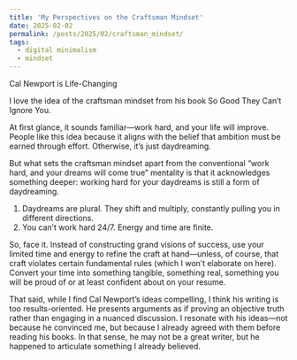 ```yaml
---
title: 'My Perspectives on the Craftsman Mindset'
date: 2025-02-02 
permalink: /posts/2025/02/craftsman_mindset/
tags:
  - digital minimalism
  - mindset
---
```

Cal Newport is Life-Changing

I love the idea of the craftsman mindset from his book So Good They Can’t Ignore You.

At first glance, it sounds familiar—work hard, and your life will improve. People like this idea because it aligns with the belief that ambition must be earned through effort. Otherwise, it’s just daydreaming.

But what sets the craftsman mindset apart from the conventional “work hard, and your dreams will come true” mentality is that it acknowledges something deeper: working hard for your daydreams is still a form of daydreaming.

1. Daydreams are plural. They shift and multiply, constantly pulling you in different directions.
2. You can’t work hard 24/7. Energy and time are finite.

So, face it. Instead of constructing grand visions of success, use your limited time and energy to refine the craft at hand—unless, of course, that craft violates certain fundamental rules (which I won’t elaborate on here). Convert your time into something tangible, something real, something you will be proud of or at least confident about on your resume. 

That said, while I find Cal Newport’s ideas compelling, I think his writing is too results-oriented. He presents arguments as if proving an objective truth rather than engaging in a nuanced discussion. I resonate with his ideas—not because he convinced me, but because I already agreed with them before reading his books. In that sense, he may not be a great writer, but he happened to articulate something I already believed.
